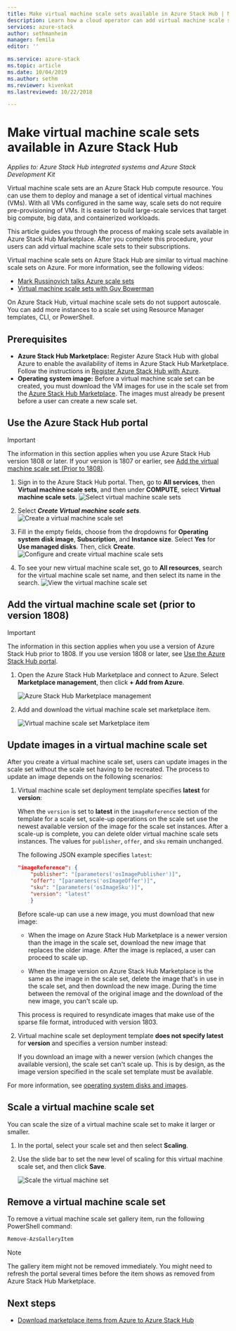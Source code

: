 ```yaml
---
title: Make virtual machine scale sets available in Azure Stack Hub | Microsoft Docs
description: Learn how a cloud operator can add virtual machine scale sets to Azure Stack Hub Marketplace.
services: azure-stack
author: sethmanheim
manager: femila
editor: ''

ms.service: azure-stack
ms.topic: article
ms.date: 10/04/2019
ms.author: sethm
ms.reviewer: kivenkat
ms.lastreviewed: 10/22/2018

---
```


# Make virtual machine scale sets available in Azure Stack Hub

*Applies to: Azure Stack Hub integrated systems and Azure Stack Development Kit*
  
Virtual machine scale sets are an Azure Stack Hub compute resource. You can use them to deploy and manage a set of identical virtual machines (VMs). With all VMs configured in the same way, scale sets do not require pre-provisioning of VMs. It is easier to build large-scale services that target big compute, big data, and containerized workloads.

This article guides you through the process of making scale sets available in Azure Stack Hub Marketplace. After you complete this procedure, your users can add virtual machine scale sets to their subscriptions.

Virtual machine scale sets on Azure Stack Hub are similar to virtual machine scale sets on Azure. For more information, see the following videos:

* [Mark Russinovich talks Azure scale sets](https://channel9.msdn.com/Blogs/Regular-IT-Guy/Mark-Russinovich-Talks-Azure-Scale-Sets/)
* [Virtual machine scale sets with Guy Bowerman](https://channel9.msdn.com/Shows/Cloud+Cover/Episode-191-Virtual-Machine-Scale-Sets-with-Guy-Bowerman)

On Azure Stack Hub, virtual machine scale sets do not support autoscale. You can add more instances to a scale set using Resource Manager templates, CLI, or PowerShell.

## Prerequisites

* **Azure Stack Hub Marketplace:** Register Azure Stack Hub with global Azure to enable the availability of items in Azure Stack Hub Marketplace. Follow the instructions in [Register Azure Stack Hub with Azure](azure-stack-registration.md).
* **Operating system image:** Before a virtual machine scale set can be created, you must download the VM images for use in the scale set from the [Azure Stack Hub Marketplace](azure-stack-download-azure-marketplace-item.md). The images must already be present before a user can create a new scale set.

## Use the Azure Stack Hub portal

>[!IMPORTANT]  
> The information in this section applies when you use Azure Stack Hub version 1808 or later. If your version is 1807 or earlier, see [Add the virtual machine scale set (Prior to 1808)](#add-the-virtual-machine-scale-set-prior-to-version-1808).

1. Sign in to the Azure Stack Hub portal. Then, go to **All services**, then **Virtual machine scale sets**, and then under **COMPUTE**, select **Virtual machine scale sets**.
   ![Select virtual machine scale sets](media/azure-stack-compute-add-scalesets/all-services.png)

2. Select ***Create Virtual machine scale sets***.
   ![Create a virtual machine scale set](media/azure-stack-compute-add-scalesets/create-scale-set.png)

3. Fill in the empty fields, choose from the dropdowns for **Operating system disk image**, **Subscription**, and **Instance size**. Select **Yes** for **Use managed disks**. Then, click **Create**.
    ![Configure and create virtual machine scale sets](media/azure-stack-compute-add-scalesets/create.png)

4. To see your new virtual machine scale set, go to **All resources**, search for the virtual machine scale set name, and then select its name in the search.
   ![View the virtual machine scale set](media/azure-stack-compute-add-scalesets/search.png)

## Add the virtual machine scale set (prior to version 1808)

>[!IMPORTANT]  
> The information in this section applies when you use a version of Azure Stack Hub prior to 1808. If you use version 1808 or later, see [Use the Azure Stack Hub portal](#use-the-azure-stack-hub-portal).

1. Open the Azure Stack Hub Marketplace and connect to Azure. Select **Marketplace management**, then click **+ Add from Azure**.

    ![Azure Stack Hub Marketplace management](media/azure-stack-compute-add-scalesets/image01.png)

2. Add and download the virtual machine scale set marketplace item.

    ![Virtual machine scale set Marketplace item](media/azure-stack-compute-add-scalesets/image02.png)

## Update images in a virtual machine scale set

After you create a virtual machine scale set, users can update images in the scale set without the scale set having to be recreated. The process to update an image depends on the following scenarios:

1. Virtual machine scale set deployment template specifies **latest** for **version**:  

   When the `version` is set to **latest** in the `imageReference` section of the template for a scale set, scale-up operations on the scale set use the newest available version of the image for the scale set instances. After a scale-up is complete, you can delete older virtual machine scale sets instances. The values for `publisher`, `offer`, and `sku` remain unchanged.

   The following JSON example specifies `latest`:  

    ```json  
    "imageReference": {
        "publisher": "[parameters('osImagePublisher')]",
        "offer": "[parameters('osImageOffer')]",
        "sku": "[parameters('osImageSku')]",
        "version": "latest"
        }
    ```

   Before scale-up can use a new image, you must download that new image:  

   * When the image on Azure Stack Hub Marketplace is a newer version than the image in the scale set, download the new image that replaces the older image. After the image is replaced, a user can proceed to scale up.

   * When the image version on Azure Stack Hub Marketplace is the same as the image in the scale set, delete the image that's in use in the scale set, and then download the new image. During the time between the removal of the original image and the download of the new image, you can't scale up.

   This process is required to resyndicate images that make use of the sparse file format, introduced with version 1803.

2. Virtual machine scale set deployment template **does not specify latest** for **version** and specifies a version number instead:  

    If you download an image with a newer version (which changes the available version), the scale set can't scale up. This is by design, as the image version specified in the scale set template must be available.  

For more information, see [operating system disks and images](../user/azure-stack-compute-overview.md#operating-system-disks-and-images).  

## Scale a virtual machine scale set

You can scale the size of a virtual machine scale set to make it larger or smaller.

1. In the portal, select your scale set and then select **Scaling**.

2. Use the slide bar to set the new level of scaling for this virtual machine scale set, and then click **Save**.

     ![Scale the virtual machine set](media/azure-stack-compute-add-scalesets/scale.png)

## Remove a virtual machine scale set

To remove a virtual machine scale set gallery item, run the following PowerShell command:

```powershell  
Remove-AzsGalleryItem
```

> [!NOTE]
> The gallery item might not be removed immediately. You might need to refresh the portal several times before the item shows as removed from Azure Stack Hub Marketplace.

## Next steps

* [Download marketplace items from Azure to Azure Stack Hub](azure-stack-download-azure-marketplace-item.md)

